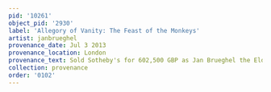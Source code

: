 ```yaml
---
pid: '10261'
object_pid: '2930'
label: 'Allegory of Vanity: The Feast of the Monkeys'
artist: janbrueghel
provenance_date: Jul 3 2013
provenance_location: London
provenance_text: Sold Sotheby's for 602,500 GBP as Jan Brueghel the Elder
collection: provenance
order: '0102'
---
```


